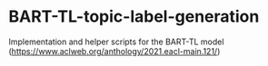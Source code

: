 # BART-TL-topic-label-generation
Implementation and helper scripts for the BART-TL model (https://www.aclweb.org/anthology/2021.eacl-main.121/)
